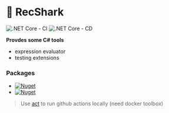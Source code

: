 # :shark: RecShark

![.NET Core - CI](https://github.com/KevinRecuerda/RecShark/workflows/.NET%20Core%20-%20CI/badge.svg)
![.NET Core - CD](https://github.com/KevinRecuerda/RecShark/workflows/.NET%20Core%20-%20CD/badge.svg)

**Provdes some C# tools**
- expression evaluator
- testing extensions

### Packages
- [![Nuget](https://img.shields.io/nuget/v/RecShark.Testing.FluentAssertions?label=RecShark.Extensions.Testing.FluentAssertions)](https://www.nuget.org/packages/RecShark.Testing.FluentAssertions/)
- [![Nuget](https://img.shields.io/nuget/v/RecShark.Testing.NSubstitute?label=RecShark.Extensions.Testing.NSubstitute)](https://www.nuget.org/packages/RecShark.Testing.NSubstitute/)



> Use [act](https://github.com/nektos/act) to run github actions locally (need docker toolbox)
